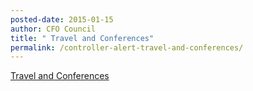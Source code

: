 ```yaml
---
posted-date: 2015-01-15
author: CFO Council
title: " Travel and Conferences"
permalink: /controller-alert-travel-and-conferences/
---
```

[ Travel and Conferences](/assets/files/CONTROLLER-ALERT-Travel-and-Conferences.pdf)
